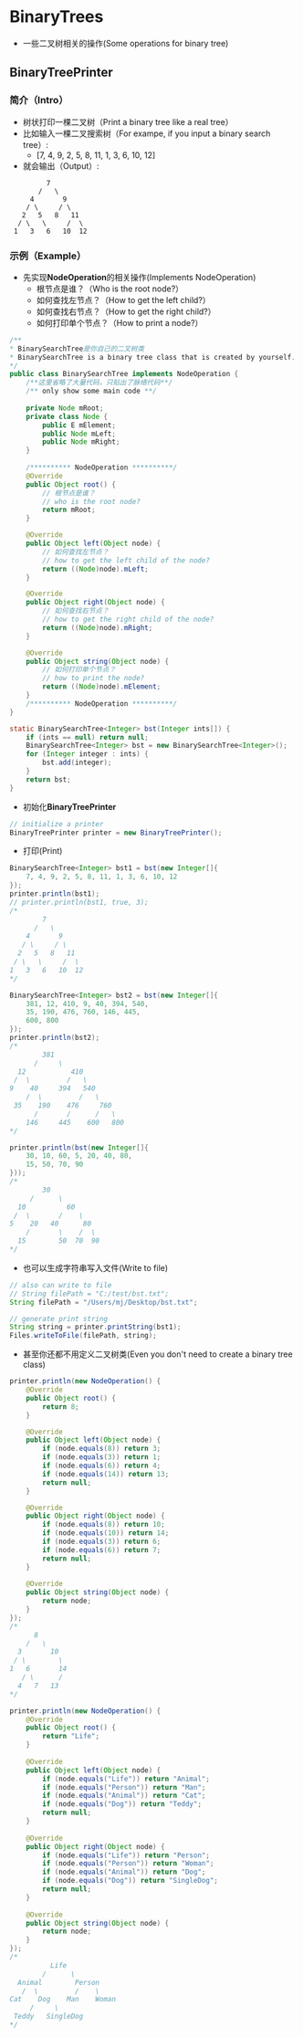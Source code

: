# BinaryTrees
- 一些二叉树相关的操作(Some operations for binary tree)

## BinaryTreePrinter
### 简介（Intro）
- 树状打印一棵二叉树（Print a binary tree like a real tree）
- 比如输入一棵二叉搜索树（For exampe, if you input a binary search tree）: 
  -  [7, 4, 9, 2, 5, 8, 11, 1, 3, 6, 10, 12]
- 就会输出（Output）:
```shell
         7
       /   \
     4       9
    / \     / \
   2   5   8   11
  / \   \     /  \
 1   3   6   10  12
```

### 示例（Example）
- 先实现**NodeOperation**的相关操作(Implements NodeOperation)
  - 根节点是谁？（Who is the root node?）
  - 如何查找左节点？（How to get the left child?）
  - 如何查找右节点？（How to get the right child?）
  - 如何打印单个节点？（How to print a node?）
```java
/**
* BinarySearchTree是你自己的二叉树类
* BinarySearchTree is a binary tree class that is created by yourself.
*/
public class BinarySearchTree implements NodeOperation {
	/**这里省略了大量代码，只贴出了脉络代码**/
	/** only show some main code **/
	
	private Node mRoot;
	private class Node {
		public E mElement;
		public Node mLeft;
		public Node mRight;
	}
	
	/********** NodeOperation **********/
	@Override
	public Object root() {
		// 根节点是谁？
		// who is the root node?
		return mRoot;
	}

	@Override
	public Object left(Object node) {
		// 如何查找左节点？
		// how to get the left child of the node?
		return ((Node)node).mLeft;
	}

	@Override
	public Object right(Object node) {
		// 如何查找右节点？
		// how to get the right child of the node?
		return ((Node)node).mRight;
	}

	@Override
	public Object string(Object node) {
		// 如何打印单个节点？
		// how to print the node?
		return ((Node)node).mElement;
	}
	/********** NodeOperation **********/
}

static BinarySearchTree<Integer> bst(Integer ints[]) {
	if (ints == null) return null;
	BinarySearchTree<Integer> bst = new BinarySearchTree<Integer>();
	for (Integer integer : ints) {
		bst.add(integer);
	}
	return bst;
}
```

- 初始化**BinaryTreePrinter**
```java
// initialize a printer
BinaryTreePrinter printer = new BinaryTreePrinter();
```

  - 打印(Print)
```java
BinarySearchTree<Integer> bst1 = bst(new Integer[]{
	7, 4, 9, 2, 5, 8, 11, 1, 3, 6, 10, 12
});
printer.println(bst1);
// printer.println(bst1, true, 3);
/*
        7
      /   \
    4       9
   / \     / \
  2   5   8   11
 / \   \     /  \
1   3   6   10  12
*/

BinarySearchTree<Integer> bst2 = bst(new Integer[]{
	381, 12, 410, 9, 40, 394, 540, 
	35, 190, 476, 760, 146, 445,
	600, 800
});
printer.println(bst2);
/*
        381
      /     \
  12           410
 /  \         /   \
9    40     394   540
    /  \         /   \
 35    190    476     760
      /       /      /   \
    146     445    600   800
*/

printer.println(bst(new Integer[]{
	30, 10, 60, 5, 20, 40, 80,
	15, 50, 70, 90
}));
/*
        30
     /      \
  10          60
 /  \       /    \
5    20   40      80
    /       \    /  \
  15        50  70  90
*/
```

- 也可以生成字符串写入文件(Write to file)
```java
// also can write to file
// String filePath = "C:/test/bst.txt";
String filePath = "/Users/mj/Desktop/bst.txt";

// generate print string
String string = printer.printString(bst1);
Files.writeToFile(filePath, string);
```

- 甚至你还都不用定义二叉树类(Even you don't need to create a binary tree class)
```java
printer.println(new NodeOperation() {
	@Override
	public Object root() {
		return 8;
	}

	@Override
	public Object left(Object node) {
		if (node.equals(8)) return 3;
		if (node.equals(3)) return 1;
		if (node.equals(6)) return 4;
		if (node.equals(14)) return 13;
		return null;
	}

	@Override
	public Object right(Object node) {
		if (node.equals(8)) return 10;
		if (node.equals(10)) return 14;
		if (node.equals(3)) return 6;
		if (node.equals(6)) return 7;
		return null;
	}
	
	@Override
	public Object string(Object node) {
		return node;
	}
});
/*
      8
    /   \
  3       10
 / \        \
1   6       14
   / \      /
  4   7   13
*/

printer.println(new NodeOperation() {
	@Override
	public Object root() {
		return "Life";
	}
	
	@Override
	public Object left(Object node) {
		if (node.equals("Life")) return "Animal";
		if (node.equals("Person")) return "Man";
		if (node.equals("Animal")) return "Cat";
		if (node.equals("Dog")) return "Teddy";
		return null;
	}
	
	@Override
	public Object right(Object node) {
		if (node.equals("Life")) return "Person";
		if (node.equals("Person")) return "Woman";
		if (node.equals("Animal")) return "Dog";
		if (node.equals("Dog")) return "SingleDog";
		return null;
	}
	
	@Override
	public Object string(Object node) {
		return node;
	}
});
/*
          Life
        /      \
  Animal        Person
   /  \         /    \
Cat    Dog    Man    Woman
     /     \
 Teddy   SingleDog
*/
```
